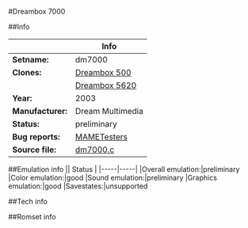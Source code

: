 #Dreambox 7000

##Info

||Info|
|-----|-----|
|**Setname:**|dm7000
|**Clones:**|[Dreambox 500](dm500.md)
||[Dreambox 5620](dm5620.md)
|**Year:**|2003
|**Manufacturer:**|Dream Multimedia
|**Status:**|preliminary
|**Bug reports:**|[MAMETesters](http://mametesters.org/view_all_set.php?type=1&temporary=y&search=dm7000.c)
|**Source file:**|[dm7000.c](https://github.com/mamedev/mame/blob/master/src/mess/drivers/dm7000.c)

##Emulation info
|| Status |
|-----|-----|
|Overall emulation:|preliminary
|Color emulation:|good
|Sound emulation:|preliminary
|Graphics emulation:|good
|Savestates:|unsupported

##Tech info

##Romset info

<!--- START OF EDITED COMMENT DO NOT TOUCH TEXT ABOVE-->
